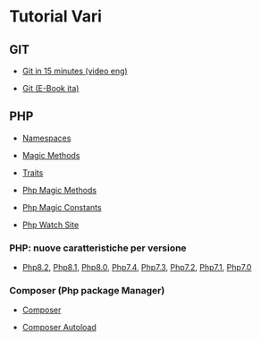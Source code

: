 # Tutorial Vari


## GIT

- [Git in 15 minutes (video eng)](https://www.youtube.com/watch?v=USjZcfj8yxE)

- [Git (E-Book ita)](https://get-git.readthedocs.io/it/latest/)



## PHP

- [Namespaces](https://www.phptutorial.net/php-oop/php-namespace/)

- [Magic Methods](https://www.phptutorial.net/php-oop/php-magic-methods/)

- [Traits](https://www.phptutorial.net/php-oop/php-traits/)

- [Php Magic Methods](https://www.php.net/manual/en/language.oop5.magic.php)
- [Php Magic Constants](https://www.php.net/manual/en/language.constants.magic.php)
- [Php Watch Site](https://php.watch/versions)


### PHP: nuove caratteristiche per versione

- [Php8.2](https://www.php.net/releases/8.2/en.php),
    [Php8.1](https://www.php.net/releases/8.1/en.php),
    [Php8.0](https://www.php.net/releases/8.0/en.php),
    [Php7.4](https://www.php.net/manual/en/migration74.new-features.php),
    [Php7.3](https://www.php.net/manual/en/migration73.new-features.php),
    [Php7.2](https://www.php.net/manual/en/migration72.new-features.php),
    [Php7.1](https://www.php.net/manual/en/migration71.new-features.php),
    [Php7.0](https://www.php.net/manual/en/migration70.new-features.php)



### Composer (Php package Manager)

- [Composer](https://getcomposer.org/doc/)

- [Composer Autoload](https://www.phptutorial.net/php-oop/php-composer-autoload/)
